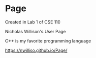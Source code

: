 # Page
Created in Lab 1 of CSE 110

Nicholas Willison's User Page

C++ is my favorite programming language

https://nwilliso.github.io/Page/

